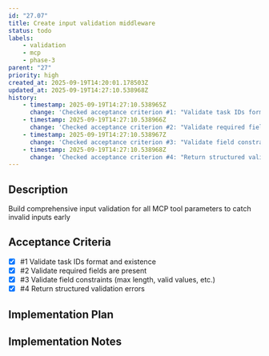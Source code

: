```yaml
---
id: "27.07"
title: Create input validation middleware
status: todo
labels:
    - validation
    - mcp
    - phase-3
parent: "27"
priority: high
created_at: 2025-09-19T14:20:01.178503Z
updated_at: 2025-09-19T14:27:10.538968Z
history:
    - timestamp: 2025-09-19T14:27:10.538965Z
      change: 'Checked acceptance criterion #1: "Validate task IDs format and existence"'
    - timestamp: 2025-09-19T14:27:10.538966Z
      change: 'Checked acceptance criterion #2: "Validate required fields are present"'
    - timestamp: 2025-09-19T14:27:10.538967Z
      change: 'Checked acceptance criterion #3: "Validate field constraints (max length, valid values, etc.)"'
    - timestamp: 2025-09-19T14:27:10.538968Z
      change: 'Checked acceptance criterion #4: "Return structured validation errors"'
---
```

## Description

Build comprehensive input validation for all MCP tool parameters to catch invalid inputs early

## Acceptance Criteria
<!-- AC:BEGIN -->

- [x] #1 Validate task IDs format and existence
- [x] #2 Validate required fields are present
- [x] #3 Validate field constraints (max length, valid values, etc.)
- [x] #4 Return structured validation errors

<!-- AC:END -->

## Implementation Plan



## Implementation Notes


